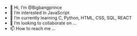 - 👋 Hi, I’m @Bigbangprince
- 👀 I’m interested in JavaScript
- 🌱 I’m currently learning C, Python, HTML, CSS, SQL, REACT
- 💞️ I’m looking to collaborate on ...
- 📫 How to reach me ...

<!---
Bigbangprince/Bigbangprince is a ✨ special ✨ repository because its `README.md` (this file) appears on your GitHub profile.
You can click the Preview link to take a look at your changes.
--->
